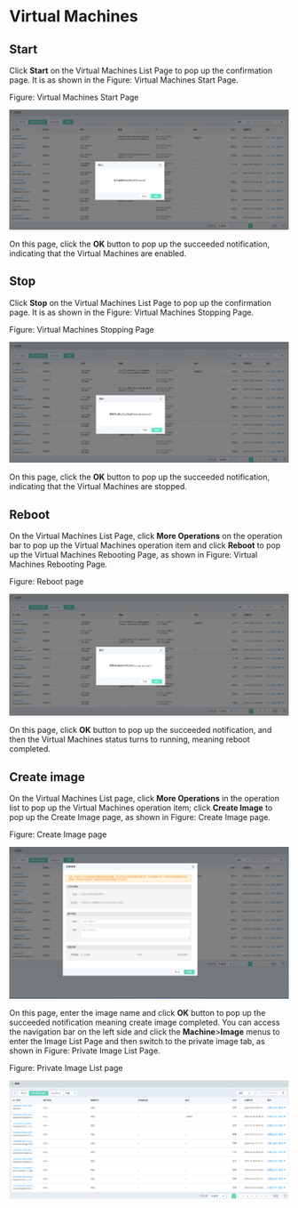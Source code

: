 # Virtual Machines

## Start

Click **Start** on the Virtual Machines List Page to pop up the confirmation page. It is as shown in the Figure: Virtual Machines Start Page.

Figure: Virtual Machines Start Page

![Associated-With-Instance-1](../../../../image/JD-Cloud-Mesh/Associated-With-Instance-1.png)

On this page, click the **OK** button to pop up the succeeded notification, indicating that the Virtual Machines are enabled.

## Stop

Click **Stop** on the Virtual Machines List Page to pop up the confirmation page. It is as shown in the Figure: Virtual Machines Stopping Page.

Figure: Virtual Machines Stopping Page

![Associated-With-Instance-2](../../../../image/JD-Cloud-Mesh/Associated-With-Instance-2.png)

On this page, click the **OK** button to pop up the succeeded notification, indicating that the Virtual Machines are stopped.

## Reboot

On the Virtual Machines List Page, click **More Operations** on the operation bar to pop up the Virtual Machines operation item and click **Reboot** to pop up the Virtual Machines Rebooting Page, as shown in Figure: Virtual Machines Rebooting Page.

Figure: Reboot page

![Associated-With-Instance-3](../../../../image/JD-Cloud-Mesh/Associated-With-Instance-3.png)

On this page, click **OK** button to pop up the succeeded notification, and then the Virtual Machines status turns to running, meaning reboot completed.



## Create image

On the Virtual Machines List page, click **More Operations** in the operation list to pop up the Virtual Machines operation item; click **Create Image** to pop up the Create Image page, as shown in Figure: Create Image page.

Figure: Create Image page

![Associated-With-Instance-4](../../../../image/JD-Cloud-Mesh/Associated-With-Instance-4.png)

On this page, enter the image name and click **OK** button to pop up the succeeded notification meaning create image completed. You can access the navigation bar on the left side and click the **Machine**>**Image** menus to enter the Image List Page and then switch to the private image tab, as shown in Figure: Private Image List Page.

Figure: Private Image List page

![Associated-With-Instance-5](../../../../image/JD-Cloud-Mesh/Associated-With-Instance-5.png)
